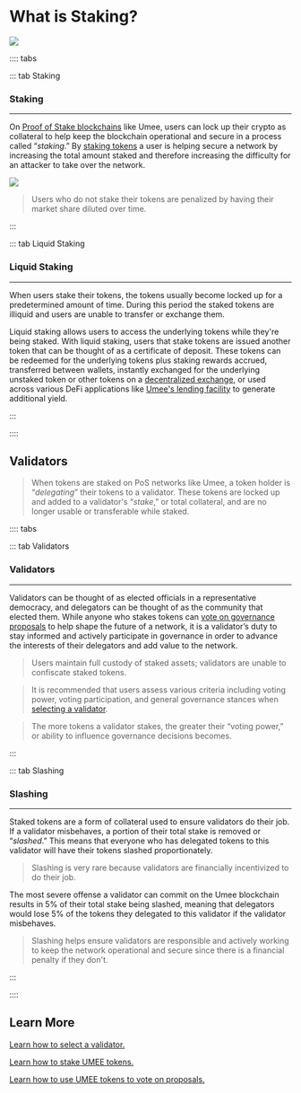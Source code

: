 # What is Staking?

![](/bg/what-is-staking.png)

:::: tabs

::: tab Staking

### Staking

****

On [Proof of Stake blockchains](/users/blockchain-basics/what-is-blockchain.html#types-of-blockchains) like Umee, users can lock up their crypto as collateral to help keep the blockchain operational and secure in a process called “_staking_.” By [staking tokens](/users/staking-umee/staking-umee) a user is helping secure a network by increasing the total amount staked and therefore increasing the difficulty for an attacker to take over the network.

![](/bg/why-stake.png)

> Users who do not stake their tokens are penalized by having their market share diluted over time.

:::

::: tab Liquid Staking

### Liquid Staking

****

When users stake their tokens, the tokens usually become locked up for a predetermined amount of time. During this period the staked tokens are illiquid and users are unable to transfer or exchange them.

Liquid staking allows users to access the underlying tokens while they're being staked. With liquid staking, users that stake tokens are issued another token that can be thought of as a certificate of deposit. These tokens can be redeemed for the underlying tokens plus staking rewards accrued, transferred between wallets, instantly exchanged for the underlying unstaked token or other tokens on a [decentralized exchange](/users/blockchain-basics/what-is-defi.html#what-is-a-dex), or used across various DeFi applications like [Umee's lending facility](/users/using-the-web-app/supply-withdraw) to generate additional yield.

:::

::::

## Validators

> When tokens are staked on PoS networks like Umee, a token holder is “_delegating_” their tokens to a validator. These tokens are locked up and added to a validator's “_stake_,” or total collateral, and are no longer usable or transferable while staked.

:::: tabs

::: tab Validators

### Validators 

****

Validators can be thought of as elected officials in a representative democracy, and delegators can be thought of as the community that elected them. While anyone who stakes tokens can [vote on governance proposals](/users/governance/voting) to help shape the future of a network, it is a validator’s duty to stay informed and actively participate in governance in order to advance the interests of their delegators and add value to the network.

> Users maintain full custody of staked assets; validators are unable to confiscate staked tokens.

> It is recommended that users assess various criteria including voting power, voting participation, and general governance stances when [selecting a validator](/users/staking-umee/selecting-validator).

> The more tokens a validator stakes, the greater their “voting power,” or ability to influence governance decisions becomes.

:::

::: tab Slashing

### Slashing

****

Staked tokens are a form of collateral used to ensure validators do their job. If a validator misbehaves, a portion of their total stake is removed or “_slashed_.” This means that everyone who has delegated tokens to this validator will have their tokens slashed proportionately.

> Slashing is very rare because validators are financially incentivized to do their job.

The most severe offense a validator can commit on the Umee blockchain results in 5% of their total stake being slashed, meaning that delegators would lose 5% of the tokens they delegated to this validator if the validator misbehaves.

> Slashing helps ensure validators are responsible and actively working to keep the network operational and secure since there is a financial penalty if they don't.

:::

::::

## Learn More

[Learn how to select a validator.](/users/staking-umee/selecting-validator)

[Learn how to stake UMEE tokens.](/users/staking-umee/staking-umee)

[Learn how to use UMEE tokens to vote on proposals.](/users/governance/voting)